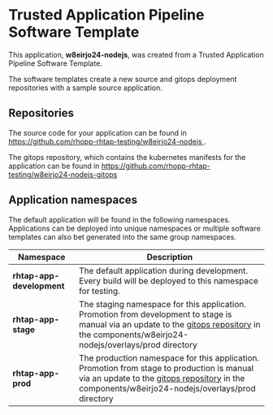 # Trusted Application Pipeline Software Template

This application, **w8eirjo24-nodejs**, was created from a Trusted Application Pipeline Software Template.

The software templates create a new source and gitops deployment repositories with a sample source application. 

## Repositories

The source code for your application can be found in [https://github.com/rhopp-rhtap-testing/w8eirjo24-nodejs ](https://github.com/rhopp-rhtap-testing/w8eirjo24-nodejs ).
 
The gitops repository, which contains the kubernetes manifests for the application can be found in 
[https://github.com/rhopp-rhtap-testing/w8eirjo24-nodejs-gitops ](https://github.com/rhopp-rhtap-testing/w8eirjo24-nodejs-gitops ) 

## Application namespaces 

The default application will be found in the following namespaces. Applications can be deployed into unique namespaces or multiple software templates can also bet generated into the same group namespaces.  

|  Namespace   |  Description   |  
| -------- | -------- |   
| **rhtap-app-development** | The default application during development. Every build will be deployed to this namespace for testing. | 
| **rhtap-app-stage** | The staging namespace for this application. Promotion from development to stage is manual via an update to the [gitops repository](https://github.com/rhopp-rhtap-testing/w8eirjo24-nodejs-gitops ) in the components/w8eirjo24-nodejs/overlays/prod directory |  
| **rhtap-app-prod** | The production namespace for this application. Promotion from stage to production is manual via an update to the [gitops repository](https://github.com/rhopp-rhtap-testing/w8eirjo24-nodejs-gitops ) in the components/w8eirjo24-nodejs/overlays/prod directory | 